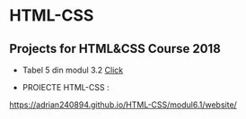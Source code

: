 # HTML-CSS
## Projects for HTML&CSS Course 2018

* Tabel 5 din modul 3.2
<a href="https://adrian240894.github.io/HTML-CSS/modul%203.2/tabel5.html">Click</a>

* PROIECTE HTML-CSS :

https://adrian240894.github.io/HTML-CSS/modul6.1/website/
